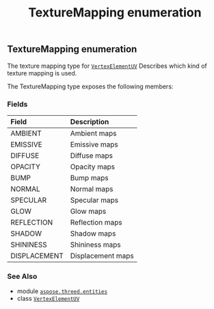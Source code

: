 ﻿---
title: TextureMapping enumeration
second_title: Aspose.3D for Python via .NET API References
description: 
type: docs
weight: 700
url: /python-net/aspose.threed.entities/texturemapping/
is_root: false
---

## TextureMapping enumeration

The texture mapping type for [`VertexElementUV`](/3d/python-net/aspose.threed.entities/vertexelementuv)
Describes which kind of texture mapping is used.



The TextureMapping type exposes the following members:

### Fields
| Field | Description |
| :- | :- |
| AMBIENT | Ambient maps |
| EMISSIVE | Emissive maps |
| DIFFUSE | Diffuse maps |
| OPACITY | Opacity maps |
| BUMP | Bump maps |
| NORMAL | Normal maps |
| SPECULAR | Specular maps |
| GLOW | Glow maps |
| REFLECTION | Reflection maps |
| SHADOW | Shadow maps |
| SHININESS | Shininess maps |
| DISPLACEMENT | Displacement maps |



### See Also
* module [`aspose.threed.entities`](..)
* class [`VertexElementUV`](/3d/python-net/aspose.threed.entities/vertexelementuv)
